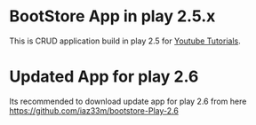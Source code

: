 # BootStore App in play 2.5.x

This is CRUD application build in play 2.5 for [Youtube Tutorials](https://goo.gl/s9mQB5).

# Updated App for play 2.6

Its recommended to download update app for play 2.6 from here https://github.com/iaz33m/bootstore-Play-2.6
